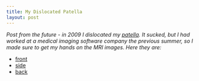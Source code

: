 ```yaml
---
title: My Dislocated Patella
layout: post
---
```


*Post from the future - in 2009 I dislocated my
[patella](http://en.wikipedia.org/wiki/Patella). It sucked, but I had worked at
a medical imaging software company the previous summer, so I made sure to get
my hands on the MRI images. Here they are:*

* [front](http://dl.getdropbox.com/u/360865/knee/front.mov)
* [side](http://dl.getdropbox.com/u/360865/knee/side.mov)
* [back](http://dl.getdropbox.com/u/360865/knee/top.mov)
